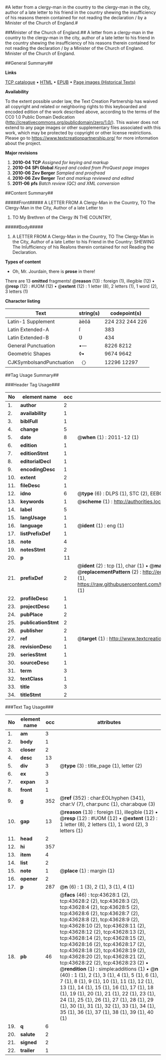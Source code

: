 #A letter from a clergy-man in the country to the clergy-man in the city, author of a late letter to his friend in the country shewing the insufficiency of his reasons therein contained for not reading the declaration / by a Minister of the Church of England.#

##Minister of the Church of England.##
A letter from a clergy-man in the country to the clergy-man in the city, author of a late letter to his friend in the country shewing the insufficiency of his reasons therein contained for not reading the declaration / by a Minister of the Church of England.
Minister of the Church of England.

##General Summary##

**Links**

[TCP catalogue](http://www.ota.ox.ac.uk/tcp/)  • 
[HTML](http://tei.it.ox.ac.uk/tcp/Texts-HTML/free/A47/A47974.html)  • 
[EPUB](http://tei.it.ox.ac.uk/tcp/Texts-EPUB/free/A47/A47974.epub) • 
[Page images (Historical Texts)](https://historicaltexts.jisc.ac.uk/eebo-09566518e)

**Availability**

To the extent possible under law, the Text Creation Partnership has waived all copyright and related or neighboring rights to this keyboarded and encoded edition of the work described above, according to the terms of the CC0 1.0 Public Domain Dedication (http://creativecommons.org/publicdomain/zero/1.0/). This waiver does not extend to any page images or other supplementary files associated with this work, which may be protected by copyright or other license restrictions. Please go to https://www.textcreationpartnership.org/ for more information about the project.

**Major revisions**

1. __2010-04__ __TCP__ *Assigned for keying and markup*
1. __2010-04__ __SPi Global__ *Keyed and coded from ProQuest page images*
1. __2010-06__ __Zev Berger__ *Sampled and proofread*
1. __2010-06__ __Zev Berger__ *Text and markup reviewed and edited*
1. __2011-06__ __pfs__ *Batch review (QC) and XML conversion*

##Content Summary##

#####Front#####
A LETTER FROM A Clergy-Man in the Country, TO The Clergy-Man in the City, Author of a late Letter to
1. TO My Brethren of the Clergy IN THE COUNTRY,

#####Body#####

1. A LETTER FROM A Clergy-Man in the Country, TO The Clergy-Man in the City, Author of a late Letter to his Friend in the Country: SHEWING The Inſufficiency of his Reaſons therein contained for not Reading the Declaration.

**Types of content**

  * Oh, Mr. Jourdain, there is **prose** in there!

There are 13 **omitted** fragments! 
 @__reason__ (13) : foreign (1), illegible (12)  •  @__resp__ (12) : #UOM (12)  •  @__extent__ (12) : 1 letter (8), 2 letters (1), 1 word (2), 3 letters (1)

**Character listing**


|Text|string(s)|codepoint(s)|
|---|---|---|
|Latin-1 Supplement|àèôâ|224 232 244 226|
|Latin Extended-A|ſ|383|
|Latin Extended-B|Ʋ|434|
|General Punctuation|•—|8226 8212|
|Geometric Shapes|◊▪|9674 9642|
|CJKSymbolsandPunctuation|〈〉|12296 12297|

##Tag Usage Summary##

###Header Tag Usage###

|No|element name|occ|attributes|
|---|---|---|---|
|1.|__author__|2||
|2.|__availability__|1||
|3.|__biblFull__|1||
|4.|__change__|5||
|5.|__date__|8| @__when__ (1) : 2011-12 (1)|
|6.|__edition__|1||
|7.|__editionStmt__|1||
|8.|__editorialDecl__|1||
|9.|__encodingDesc__|1||
|10.|__extent__|2||
|11.|__fileDesc__|1||
|12.|__idno__|6| @__type__ (6) : DLPS (1), STC (2), EEBO-CITATION (1), OCLC (1), VID (1)|
|13.|__keywords__|1| @__scheme__ (1) : http://authorities.loc.gov/ (1)|
|14.|__label__|5||
|15.|__langUsage__|1||
|16.|__language__|1| @__ident__ (1) : eng (1)|
|17.|__listPrefixDef__|1||
|18.|__note__|4||
|19.|__notesStmt__|2||
|20.|__p__|11||
|21.|__prefixDef__|2| @__ident__ (2) : tcp (1), char (1)  •  @__matchPattern__ (2) : ([0-9\-]+):([0-9IVX]+) (1), (.+) (1)  •  @__replacementPattern__ (2) : http://eebo.chadwyck.com/downloadtiff?vid=$1&page=$2 (1), https://raw.githubusercontent.com/textcreationpartnership/Texts/master/tcpchars.xml#$1 (1)|
|22.|__profileDesc__|1||
|23.|__projectDesc__|1||
|24.|__pubPlace__|2||
|25.|__publicationStmt__|2||
|26.|__publisher__|2||
|27.|__ref__|1| @__target__ (1) : http://www.textcreationpartnership.org/docs/. (1)|
|28.|__revisionDesc__|1||
|29.|__seriesStmt__|1||
|30.|__sourceDesc__|1||
|31.|__term__|3||
|32.|__textClass__|1||
|33.|__title__|3||
|34.|__titleStmt__|2||


###Text Tag Usage###

|No|element name|occ|attributes|
|---|---|---|---|
|1.|__am__|3||
|2.|__body__|1||
|3.|__closer__|2||
|4.|__desc__|13||
|5.|__div__|3| @__type__ (3) : title_page (1), letter (2)|
|6.|__ex__|3||
|7.|__expan__|3||
|8.|__front__|1||
|9.|__g__|352| @__ref__ (352) : char:EOLhyphen (341), char:V (7), char:punc (1), char:abque (3)|
|10.|__gap__|13| @__reason__ (13) : foreign (1), illegible (12)  •  @__resp__ (12) : #UOM (12)  •  @__extent__ (12) : 1 letter (8), 2 letters (1), 1 word (2), 3 letters (1)|
|11.|__head__|2||
|12.|__hi__|357||
|13.|__item__|4||
|14.|__list__|2||
|15.|__note__|1| @__place__ (1) : margin (1)|
|16.|__opener__|2||
|17.|__p__|287| @__n__ (6) : 1 (3), 2 (1), 3 (1), 4 (1)|
|18.|__pb__|46| @__facs__ (46) : tcp:43628:1 (2), tcp:43628:2 (2), tcp:43628:3 (2), tcp:43628:4 (2), tcp:43628:5 (2), tcp:43628:6 (2), tcp:43628:7 (2), tcp:43628:8 (2), tcp:43628:9 (2), tcp:43628:10 (2), tcp:43628:11 (2), tcp:43628:12 (2), tcp:43628:13 (2), tcp:43628:14 (2), tcp:43628:15 (2), tcp:43628:16 (2), tcp:43628:17 (2), tcp:43628:18 (2), tcp:43628:19 (2), tcp:43628:20 (2), tcp:43628:21 (2), tcp:43628:22 (2), tcp:43628:23 (2)  •  @__rendition__ (1) : simple:additions (1)  •  @__n__ (40) : 1 (1), 2 (1), 3 (1), 4 (1), 5 (1), 6 (1), 7 (1), 8 (1), 9 (1), 10 (1), 11 (1), 12 (1), 13 (1), 14 (1), 15 (1), 16 (1), 17 (1), 18 (1), 19 (1), 20 (1), 21 (1), 22 (1), 23 (1), 24 (1), 25 (1), 26 (1), 27 (1), 28 (1), 29 (1), 30 (1), 31 (1), 32 (1), 33 (1), 34 (1), 35 (1), 36 (1), 37 (1), 38 (1), 39 (1), 40 (1)|
|19.|__q__|6||
|20.|__salute__|2||
|21.|__signed__|2||
|22.|__trailer__|1||
